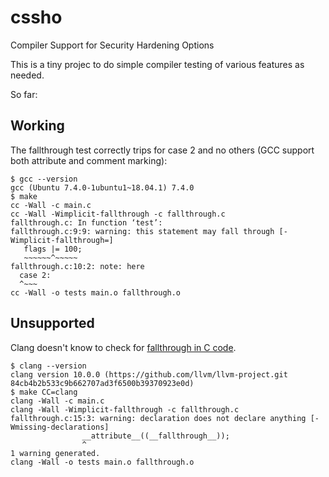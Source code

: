 # cssho
Compiler Support for Security Hardening Options

This is a tiny projec to do simple compiler testing of various features
as needed.

So far:

## Working

The fallthrough test correctly trips for case 2 and no others (GCC support both attribute and comment marking):

```
$ gcc --version
gcc (Ubuntu 7.4.0-1ubuntu1~18.04.1) 7.4.0
$ make
cc -Wall -c main.c
cc -Wall -Wimplicit-fallthrough -c fallthrough.c
fallthrough.c: In function ‘test’:
fallthrough.c:9:9: warning: this statement may fall through [-Wimplicit-fallthrough=]
   flags |= 100;
   ~~~~~~^~~~~~
fallthrough.c:10:2: note: here
  case 2:
  ^~~~
cc -Wall -o tests main.o fallthrough.o
```

## Unsupported

Clang doesn't know to check for [fallthrough in C code](https://bugs.llvm.org/show_bug.cgi?id=37135).

```
$ clang --version
clang version 10.0.0 (https://github.com/llvm/llvm-project.git 84cb4b2b533c9b662707ad3f6500b39370923e0d)
$ make CC=clang
clang -Wall -c main.c
clang -Wall -Wimplicit-fallthrough -c fallthrough.c
fallthrough.c:15:3: warning: declaration does not declare anything [-Wmissing-declarations]
                __attribute__((__fallthrough__));
                ^
1 warning generated.
clang -Wall -o tests main.o fallthrough.o
```
